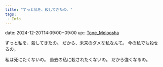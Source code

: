 ```yaml
---
title: "ずっと私を、殺してきたの。"
tags:
 - Info
---
```


date: 2024-12-20T14:09:00+09:00
up:: [Tone_Meloosha](../Bar/Novel/Nacaria/Tone_Meloosha.md)

ずっと私を、殺してきたの。
だから、未来のダメな私なんて。
今の私でも殺せるの。

私は死にたくないの。
過去の私に殺されたくないの。
だから強くなるの。